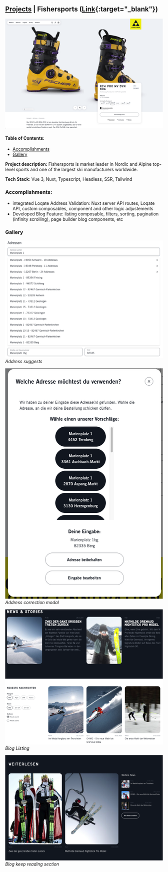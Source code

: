 ## [Projects](/portfolio/) | Fishersports ([Link](https://www.fischersports.com/de_de){:target="_blank"})

<img src="../images/fishersports/home.png"/>

#### Table of Contents:
- [Accomplishments](#accomplishments)
- [Gallery](#gallery)

**Project description:** Fishersports is market leader in Nordic and Alpine top-level sports and one of the largest ski manufacturers worldwide.

**Tech Stack**: Vue 3, Nuxt, Typescript, Headless, SSR, Tailwind

### Accomplishments:
- integrated Loqate Address Validation: Nuxt server API routes, Loqate API, custom composables, component and other logic adjustements
- Developed Blog Feature: listing composable, filters, sorting, pagination (infinity scrolling), page builder blog components, etc

### Gallery

![Address modal](../images/fishersports/address-suggest.png)
*Address suggests*

![Address modal](../images/fishersports/address-modal.png)
*Address correction modal*

![Blog1](../images/fishersports/blog1.png)
*Blog Listing*

![Blog2](../images/fishersports/blog2.png)
*Blog keep reading section*

